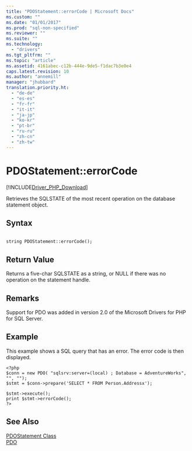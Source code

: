 ```yaml
---
title: "PDOStatement::errorCode | Microsoft Docs"
ms.custom: ""
ms.date: "01/01/2017"
ms.prod: "sql-non-specified"
ms.reviewer: ""
ms.suite: ""
ms.technology: 
  - "drivers"
ms.tgt_pltfrm: ""
ms.topic: "article"
ms.assetid: 4161abec-c12b-444e-9de5-f1dac7b3e0e4
caps.latest.revision: 10
ms.author: "annemill"
manager: "jhubbard"
translation.priority.ht: 
  - "de-de"
  - "es-es"
  - "fr-fr"
  - "it-it"
  - "ja-jp"
  - "ko-kr"
  - "pt-br"
  - "ru-ru"
  - "zh-cn"
  - "zh-tw"
---
```

# PDOStatement::errorCode
[!INCLUDE[Driver_PHP_Download](../../connect/php/includes)]

Retrieves the SQLSTATE of the most recent operation on the database statement object.  
  
## Syntax  
  
```  
  
string PDOStatement::errorCode();  
```  
  
## Return Value  
Returns a five-char SQLSTATE as a string, or NULL if there was no operation on the statement handle.  
  
## Remarks  
Support for PDO was added in version 2.0 of the Microsoft Drivers for PHP for SQL Server.  
  
## Example  
This example shows a SQL query that has an error.  The error code is then displayed.  
  
```  
<?php  
$conn = new PDO( "sqlsrv:server=(local) ; Database = AdventureWorks", "", "");  
$stmt = $conn->prepare('SELECT * FROM Person.Addressx');  
  
$stmt->execute();  
print $stmt->errorCode();  
?>  
```  
  
## See Also  
[PDOStatement Class](../../connect/php/pdostatement-class.md)  
[PDO](http://go.microsoft.com/fwlink/?LinkID=187441)  
  
